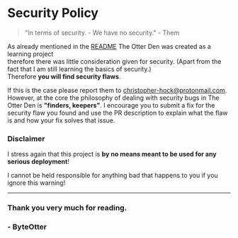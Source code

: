 # Security Policy

> "In terms of security. - We have no security." \- Them

As already mentioned in the [README](../README.md) The Otter Den was created as a learning project<br>
therefore there was little consideration given for security. (Apart from the fact that I am still learning the basics of security.)<br>
Therefore **you will find security flaws**.

If this is the case please report them to christopher-hock@protonmail.com. <br>
However, at the core the philosophy of dealing with security bugs in The Otter Den is **"finders, keepers"**. I encourage you to submit a fix for the security flaw you found and use the PR description to explain what the flaw is and how your fix solves that issue.

### Disclaimer

I stress again that this project is **by no means meant to be used for any serious deployment**!

I cannot be held responsible for anything bad that happens to you if you ignore this warning!

***
### Thank you very much for reading.

### \- ByteOtter